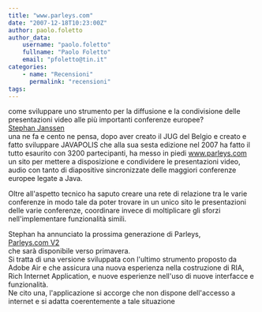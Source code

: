 ```yaml
---
title: "www.parleys.com"
date: "2007-12-18T10:23:00Z"
author: paolo.foletto
author_data:
    username: "paolo.foletto"
    fullname: "Paolo Foletto"
    email: "pfoletto@tin.it"
categories:
    - name: "Recensioni"
      permalink: "recensioni"
tags:
---
```


come sviluppare uno strumento per la diffusione e la condivisione delle
presentazioni video alle più importanti conferenze europee?\
<a href="http://www.javapolis.com/confluence/display/JP07/Stephan+Janssen">
Stephan Janssen</a>\
una ne fa e cento ne pensa, dopo aver creato il JUG del Belgio e creato
e fatto sviluppare JAVAPOLIS che alla sua sesta edizione nel 2007 ha
fatto il tutto esaurito con 3200 partecipanti, ha messo in piedi
<a href="http://www.parleys.com "> www.parleys.com </a>\
un sito per mettere a disposizione e condividere le presentazioni video,
audio con tanto di diapositive sincronizzate delle maggiori conferenze
europee legate a Java.

Oltre all'aspetto tecnico ha saputo creare una rete di relazione tra le
varie conferenze in modo tale da poter trovare in un unico sito le
presentazioni delle varie conferenze, coordinare invece di moltiplicare
gli sforzi nell'implementare funzionalità simili.

Stephan ha annunciato la prossima generazione di Parleys,\
<a href="http://www.javapolis.com/confluence/display/JP07/Parleys.com+v2">
Parleys.com V2</a>\
che sarà disponibile verso primavera.\
Si tratta di una versione sviluppata con l'ultimo strumento proposto da
Adobe Air e che assicura una nuova esperienza nella costruzione di RIA,
Rich Internet Application, e nuove esperienze nell'uso di nuove
interfacce e funzionalità.\
Ne cito una, l'applicazione si accorge che non dispone dell'accesso a
internet e si adatta coerentemente a tale situazione
